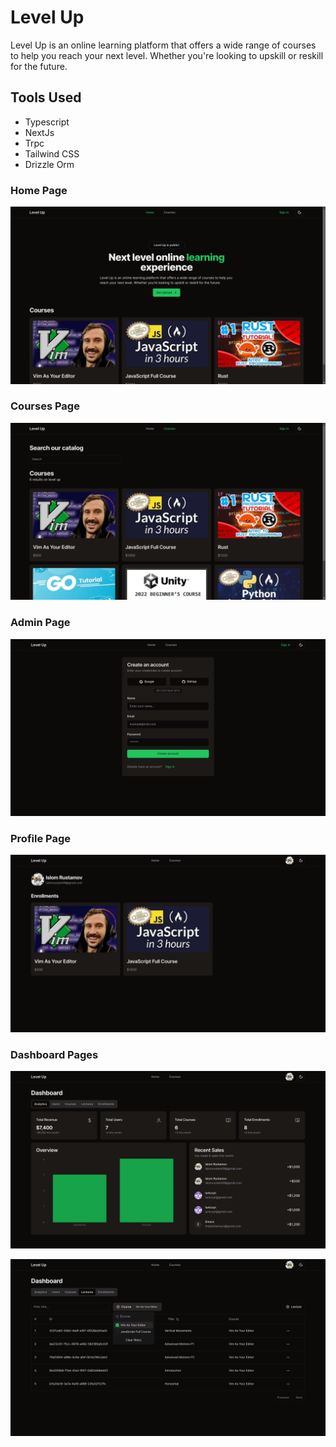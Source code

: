 # Level Up

Level Up is an online learning platform that offers a wide range of courses to help you reach your next level. Whether you're looking to upskill or reskill for the future.

## Tools Used

- Typescript
- NextJs
- Trpc
- Tailwind CSS
- Drizzle Orm

### Home Page

![HomePage](./public/home-page.png)

### Courses Page

![CoursesPage](./public/courses-page.png)

### Admin Page

![AdminPage](./public/auth-page.png)

### Profile Page

![ProfilePage](./public/profile-page.png)

### Dashboard Pages

![DashboardPage](./public/dashboard.png)

![DashboardCoursesPage](./public/dashboard-courses.png)
